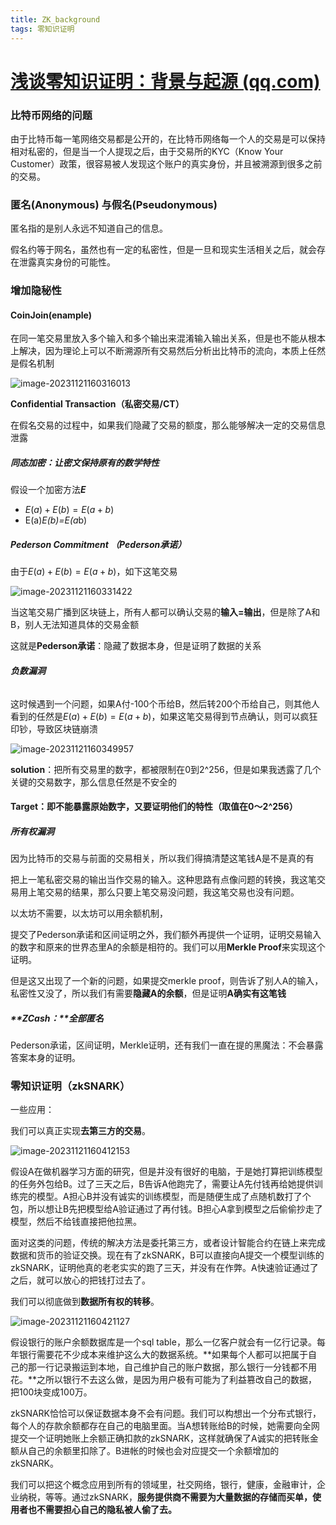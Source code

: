 ```yaml
---
title: ZK_background
tags: 零知识证明
---
```


# [浅谈零知识证明：背景与起源 (qq.com)](https://mp.weixin.qq.com/s?__biz=MzUxNTgyNDk5NQ==&mid=2247484409&idx=1&sn=b29a962d1ed3bf2b322b41548f8c6bbb&chksm=f9b18ff5cec606e3afc3e6bdfcb6c4c67213d9b4b102a9a734aeb9a63879bff6a96bb00182d1&scene=21#wechat_redirect)

### 比特币网络的问题

由于比特币每一笔网络交易都是公开的，在比特币网络每一个人的交易是可以保持相对私密的，但是当一个人提现之后，由于交易所的KYC（Know Your Customer）政策，很容易被人发现这个账户的真实身份，并且被溯源到很多之前的交易。

<!--more-->

### **匿名(Anonymous) 与假名(Pseudonymous)**

匿名指的是别人永远不知道自己的信息。

假名约等于网名，虽然也有一定的私密性，但是一旦和现实生活相关之后，就会存在泄露真实身份的可能性。

### 增加隐秘性

#### CoinJoin(enample)

在同一笔交易里放入多个输入和多个输出来混淆输入输出关系，但是也不能从根本上解决，因为理论上可以不断溯源所有交易然后分析出比特币的流向，本质上任然是假名机制

![image-20231121160316013](C:\Users\12150\AppData\Roaming\Typora\typora-user-images\image-20231121160316013.png)

**Confidential Transaction（私密交易/CT）**

在假名交易的过程中，如果我们隐藏了交易的额度，那么能够解决一定的交易信息泄露

##### 同态加密：**让密文保持原有的数学特性**

假设一个加密方法***E***

- $E(a)+E(b)=E(a+b)$
- E(a)*E(b)=E(a*b)

##### Pederson Commitment （Pederson承诺）

由于$E(a)+E(b)=E(a+b)$，如下这笔交易

![image-20231121160331422](C:\Users\12150\AppData\Roaming\Typora\typora-user-images\image-20231121160331422.png)

当这笔交易广播到区块链上，所有人都可以确认交易的**输入=输出**，但是除了A和B，别人无法知道具体的交易金额

这就是**Pederson承诺**：隐藏了数据本身，但是证明了数据的关系

###### **负数漏洞**

这时候遇到一个问题，如果A付-100个币给B，然后转200个币给自己，则其他人看到的任然是$E(a)+E(b)=E(a+b)$，如果这笔交易得到节点确认，则可以疯狂印钞，导致区块链崩溃

![image-20231121160349957](C:\Users\12150\AppData\Roaming\Typora\typora-user-images\image-20231121160349957.png)

**solution**：把所有交易里的数字，都被限制在0到2^256，但是如果我透露了几个关键的交易数字，那么信息任然是不安全的

#### Target：即不能暴露原始数字，又要证明他们的特性（取值在0～2^256）

##### 所有权漏洞

因为比特币的交易与前面的交易相关，所以我们得搞清楚这笔钱A是不是真的有

把上一笔私密交易的输出当作交易的输入。这种思路有点像问题的转换，我这笔交易用上笔交易的结果，那么只要上笔交易没问题，我这笔交易也没有问题。



以太坊不需要，以太坊可以用余额机制，

提交了Pederson承诺和区间证明之外，我们额外再提供一个证明，证明交易输入的数字和原来的世界态里A的余额是相符的。我们可以用**Merkle Proof**来实现这个证明。

但是这又出现了一个新的问题，如果提交merkle proof，则告诉了别人A的输入，私密性又没了，所以我们有需要**隐藏A的余额**，但是证明**A确实有这笔钱**

##### **ZCash：**全部匿名

Pederson承诺，区间证明，Merkle证明，还有我们一直在提的黑魔法：不会暴露答案本身的证明。

### **零知识证明（zkSNARK）**

一些应用：

我们可以真正实现**去第三方的交易**。

![image-20231121160412153](C:\Users\12150\AppData\Roaming\Typora\typora-user-images\image-20231121160412153.png)

假设A在做机器学习方面的研究，但是并没有很好的电脑，于是她打算把训练模型的任务外包给B。过了三天之后，B告诉A他跑完了，需要让A先付钱再给她提供训练完的模型。A担心B并没有诚实的训练模型，而是随便生成了点随机数打了个包，所以想让B先把模型给A验证通过了再付钱。B担心A拿到模型之后偷偷抄走了模型，然后不给钱直接把他拉黑。

面对这类的问题，传统的解决方法是委托第三方，或者设计智能合约在链上来完成数据和货币的验证交换。现在有了zkSNARK，B可以直接向A提交一个模型训练的zkSNARK，证明他真的老老实实的跑了三天，并没有在作弊。A快速验证通过了之后，就可以放心的把钱打过去了。

我们可以彻底做到**数据所有权的转移**。

![image-20231121160421127](C:\Users\12150\AppData\Roaming\Typora\typora-user-images\image-20231121160421127.png)

假设银行的账户余额数据库是一个sql table，那么一亿客户就会有一亿行记录。每年银行需要花不少成本来维护这么大的数据系统。**如果每个人都可以把属于自己的那一行记录搬运到本地，自己维护自己的账户数据，那么银行一分钱都不用花。**之所以银行不去这么做，是因为用户极有可能为了利益篡改自己的数据，把100块变成100万。

zkSNARK恰恰可以保证数据本身不会有问题。我们可以构想出一个分布式银行，每个人的存款余额都存在自己的电脑里面。当A想转账给B的时候，她需要向全网提交一个证明她账上余额正确扣款的zkSNARK，这样就确保了A诚实的把转账金额从自己的余额里扣除了。B进帐的时候也会对应提交一个余额增加的zkSNARK。

我们可以把这个概念应用到所有的领域里，社交网络，银行，健康，金融审计，企业纳税，等等。通过zkSNARK，**服务提供商不需要为大量数据的存储而买单，使用者也不需要担心自己的隐私被人偷了去。**